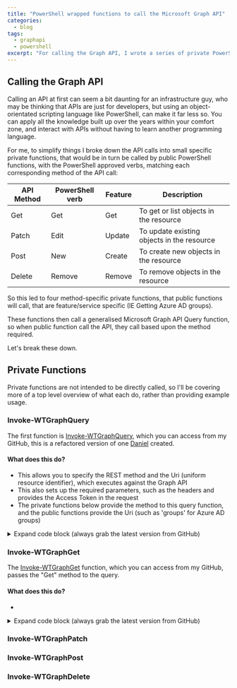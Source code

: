 ```yaml
---
title: "PowerShell wrapped functions to call the Microsoft Graph API"
categories:
  - blog
tags:
  - graphapi
  - powershell
excerpt: "For calling the Graph API, I wrote a series of private PowerShell functions, that public PowerShell functions will call to do the work..."
---
```

## Calling the Graph API
Calling an API at first can seem a bit daunting for an infrastructure guy, who may be thinking that APIs are just for developers, but using an object-orientated scripting language like PowerShell, can make it far less so. You can apply all the knowledge built up over the years within your comfort zone, and interact with APIs without having to learn another programming language.

For me, to simplify things I broke down the API calls into small specific private functions, that would be in turn be called by public PowerShell functions, with the PowerShell approved verbs, matching each corresponding method of the API call:

| API Method | PowerShell verb | Feature | Description                                |
|------------|-----------------|---------|--------------------------------------------|
| Get        | Get             | Get     | To get or list objects in the resource     |
| Patch      | Edit            | Update  | To update existing objects in the resource |
| Post       | New             | Create  | To create new objects in the resource      |
| Delete     | Remove          | Remove  | To remove objects in the resource          |

So this led to four method-specific private functions, that public functions will call, that are feature/service specific (IE Getting Azure AD groups).

These functions then call a generalised Microsoft Graph API Query function, so when public function call the API, they call based upon the method required.

Let's break these down.

## Private Functions
Private functions are not intended to be directly called, so I'll be covering more of a top level overview of what each do, rather than providing example usage.

### Invoke-WTGraphQuery
The first function is [Invoke-WTGraphQuery][function-query], which you can access from my GitHub, this is a refactored version of one [Daniel][dan-blog] created.

#### What does this do?
- This allows you to specify the REST method and the Uri (uniform resource identifier), which executes against the Graph API
- This also sets up the required parameters, such as the headers and provides the Access Token in the request
- The private functions below provide the method to this query function, and the public functions provide the Uri (such as 'groups' for Azure AD groups)

<details>
  <summary>Expand code block (always grab the latest version from GitHub)</summary>

```powershell
function Invoke-WTGraphQuery {
    [cmdletbinding()]
    param (
        [parameter(
            Mandatory = $true,
            ValueFromPipeLineByPropertyName = $true,
            HelpMessage = "The HTTP method for the Microsoft Graph call"
        )]
        [ValidateSet("Get", "Patch", "Post", "Delete", "Put")]
        [string]$Method,
        [parameter(
            Mandatory = $true,
            ValueFromPipeLineByPropertyName = $true,
            HelpMessage = "The Uniform Resource Identifier for the Microsoft Graph API call"
        )]
        [string]$Uri,
        [parameter(
            Mandatory = $false,
            ValueFromPipeLineByPropertyName = $true,
            HelpMessage = "The request body of the Microsoft Graph API call"
        )]
        [string]$Body,
        [parameter(
            Mandatory = $false,
            ValueFromPipeLineByPropertyName = $true,
            ValueFromPipeLine = $true,
            HelpMessage = "The access token, obtained from executing Get-WTGraphAccessToken"
        )]
        [string]$AccessToken,
        [parameter(
            Mandatory = $false,
            ValueFromPipeLineByPropertyName = $true,
            HelpMessage = "Specify whether to exclude features in preview, a production API version will be used instead"
        )]
        [switch]$ExcludePreviewFeatures
    )
    Begin {
        try {
            # Variables
            $ResourceUrl = "https://graph.microsoft.com"
            $ContentType = "application/json"
            $ApiVersion = "beta" # If preview features are in use, the "beta" API must be used

            # Force TLS 1.2
            [Net.ServicePointManager]::SecurityProtocol = [Net.SecurityProtocolType]::Tls12
        }
        catch {
            Write-Error -Message $_.Exception
            throw $_.exception
        }
    }
    Process {
        try {

            if ($AccessToken) {

                # Change the API version if features in preview are to be excluded
                if ($ExcludePreviewFeatures) {
                    $ApiVersion = "v1.0"
                }

                $HeaderParameters = @{
                    "Content-Type"  = "application\json"
                    "Authorization" = "Bearer $AccessToken"
                }

                # Create an empty array to store the result
                $QueryRequest = @()
                $QueryResult = @()

                # If the request is to get data, invoke without a body, otherwise append body
                if ($Method -eq "GET") {
                    $QueryRequest = Invoke-RestMethod `
                        -Headers $HeaderParameters `
                        -Uri $ResourceUrl/$ApiVersion/$Uri `
                        -UseBasicParsing `
                        -Method $Method `
                        -ContentType $ContentType
                }
                else {
                    $QueryRequest = Invoke-RestMethod `
                        -Headers $HeaderParameters `
                        -Uri $ResourceUrl/$ApiVersion/$Uri `
                        -UseBasicParsing `
                        -Method $Method `
                        -ContentType $ContentType `
                        -Body $Body
                }
                
                # Check if a value, and if not, an ID is returned, adding either to the query result, ignoring null objects
                if ($QueryRequest.value) {
                    $QueryResult += $QueryRequest.value
                }
                elseif ($QueryRequest.id) {
                    $QueryResult += $QueryRequest
                }

                # Invoke REST methods and fetch data until there are no pages left
                if ("$ResourceUrl/$Uri" -notlike "*`$top*") {
                    while ($QueryRequest."@odata.nextLink") {
                        $QueryRequest = Invoke-RestMethod `
                            -Headers $HeaderParameters `
                            -Uri $QueryRequest."@odata.nextLink" `
                            -UseBasicParsing `
                            -Method $Method `
                            -ContentType $ContentType

                        $QueryResult += $QueryRequest.value
                    }
                }
                
                # Return query result
                $QueryResult
            }
            else {
                $ErrorMessage = "No access token specified, obtain an access token object from Get-WTGraphAccessToken"
                Write-Error $ErrorMessage
                throw $ErrorMessage
            }
        }
        catch {
            Write-Error -Message $_.Exception
            throw $_.exception
        }
    }
    End {
        try {
            
        }
        catch {
            Write-Error -Message $_.Exception
            throw $_.exception
        }
    }
}
```

</details>

### Invoke-WTGraphGet
The [Invoke-WTGraphGet][function-get] function, which you can access from my GitHub, passes the "Get" method to the query.

#### What does this do?
-


<details>
  <summary>Expand code block (always grab the latest version from GitHub)</summary>

```powershell
function Invoke-WTGraphGet {
    [cmdletbinding()]
    param (
        [parameter(
            Mandatory = $false,
            ValueFromPipeLineByPropertyName = $true,
            HelpMessage = "The access token, obtained from executing Get-WTGraphAccessToken"
        )]
        [string]$AccessToken,
        [parameter(
            Mandatory = $false,
            ValueFromPipeLineByPropertyName = $true,
            HelpMessage = "Specify whether to exclude features in preview, a production API version will be used instead"
        )]
        [switch]$ExcludePreviewFeatures,
        [parameter(
            Mandatory = $false,
            ValueFromPipeLineByPropertyName = $true,
            ValueFromPipeLine = $true,
            HelpMessage = "The specific record ids to be returned"
        )]
        [Alias("id")]
        [string[]]$IDs,
        [parameter(
            Mandatory = $false,
            ValueFromPipeLineByPropertyName = $true,
            HelpMessage = "The uniform resource indicator"
        )]
        [string]$Uri,
        [parameter(
            Mandatory = $false,
            ValueFromPipeLineByPropertyName = $true,
            HelpMessage = "The optional tags that could be evaluated in the response"
        )]
        [string[]]$Tags,
        [parameter(
            Mandatory = $false,
            ValueFromPipeLineByPropertyName = $true,
            HelpMessage = "The activity being performed"
        )]
        [string]$Activity
    )
    Begin {
        try {
            # Function definitions
            $Functions = @(
                "GraphAPI\Private\Invoke-WTGraphQuery.ps1"
                "Toolkit\Public\Invoke-WTPropertyTagging.ps1"
            )

            # Function dot source
            foreach ($Function in $Functions) {
                . $Function
            }

            # Variables
            $Method = "Get"
            $Counter = 1
            $PropertyToTag = "DisplayName"
            
            # Output current activity
            Write-Host $Activity
        }
        catch {
            Write-Error -Message $_.Exception
            throw $_.exception
        }
    }
    Process {
        try {
            if ($AccessToken) {

                # Build parameters
                $Parameters = @{
                    Method = $Method
                }
                if ($ExcludePreviewFeatures) {
                    $Parameters.Add("ExcludePreviewFeatures", $true)
                }
                
                # If specific policies are specified, get each, otherwise, get all policies
                if ($IDs) {
                    $QueryResponse = foreach ($ID in $IDs) {
                        
                        # Output progress
                        if ($IDs.count -gt 1) {
                            Write-Host "Processing Query $Counter of $($IDs.count) with ID: $ID"
                                                
                            # Create progress bar
                            $PercentComplete = (($counter / $IDs.count) * 100)
                            Write-Progress -Activity $Activity `
                                -PercentComplete $PercentComplete `
                                -CurrentOperation $ID
                        }
                        else {
                            Write-Host "Processing Query with ID: $ID"
                        }

                        # Increment counter
                        $counter++

                        # Get Query
                        $AccessToken | Invoke-WTGraphQuery `
                            @Parameters `
                            -Uri $Uri/$ID
                    }
                }
                else {
                    $QueryResponse = $AccessToken | Invoke-WTGraphQuery `
                        @Parameters `
                        -Uri $Uri
                }

                # If there is a response, and tags are defined, evaluate the response for tags or return without tagging
                if ($QueryResponse) {
                    if ($Tags) {
                        Invoke-WTPropertyTagging -Tags $Tags -QueryResponse $QueryResponse -PropertyToTag $PropertyToTag
                    }
                    else {
                        $QueryResponse
                    }
                }
            }
            else {
                $ErrorMessage = "No access token specified, obtain an access token object from Get-WTGraphAccessToken"
                Write-Error $ErrorMessage
                throw $ErrorMessage
            }
        }
        catch {
            Write-Error -Message $_.Exception
            throw $_.exception
        }
    }
    End {
        try {
            
        }
        catch {
            Write-Error -Message $_.Exception
            throw $_.exception
        }
    }
}
```

</details>

### Invoke-WTGraphPatch



### Invoke-WTGraphPost

### Invoke-WTGraphDelete


[dan-blog]: https://danielchronlund.com/2020/11/26/azure-ad-conditional-access-policy-design-baseline-with-automatic-deployment-support/
[function-get]: https://github.com/wesley-trust/GraphAPI/blob/main/Private/Invoke-WTGraphGet.ps1
[function-patch]: https://github.com/wesley-trust/GraphAPI/blob/main/Private/Invoke-WTGraphPatch.ps1
[function-post]: https://github.com/wesley-trust/GraphAPI/blob/main/Private/Invoke-WTGraphPost.ps1
[function-delete]: https://github.com/wesley-trust/GraphAPI/blob/main/Private/Invoke-WTGraphDelete.ps1
[function-query]: https://github.com/wesley-trust/GraphAPI/blob/main/Private/Invoke-WTGraphQuery.ps1